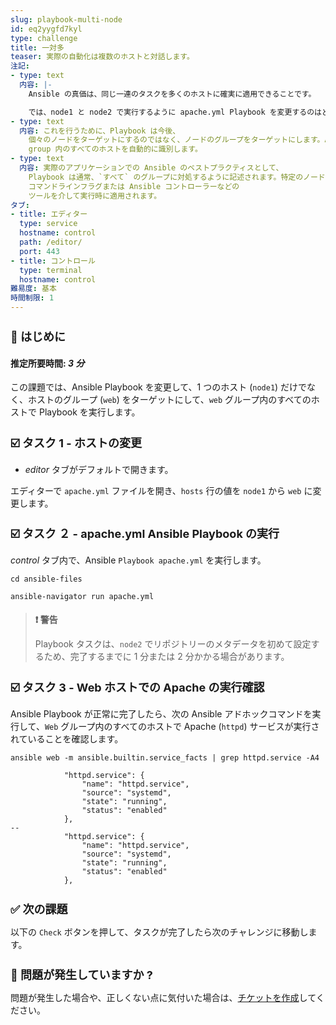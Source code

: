 ```yaml
---
slug: playbook-multi-node
id: eq2yygfd7kyl
type: challenge
title: 一対多
teaser: 実際の自動化は複数のホストと対話します。
注記:
- type: text
  内容: |-
    Ansible の真価は、同じ一連のタスクを多くのホストに確実に適用できることです。

    では、node1 と node2 で実行するように apache.yml Playbook を変更するのはどうでしょうか。
- type: text
  内容: これを行うために、Playbook は今後、
    個々のノードをターゲットにするのではなく、ノードのグループをターゲットにします。Ansible は、インベントリーを介して
    group 内のすべてのホストを自動的に識別します。
- type: text
  内容: 実際のアプリケーションでの Ansible のベストプラクティスとして、
    Playbook は通常、`すべて` のグループに対処するように記述されます。特定のノードまたはグループへの制限は、
    コマンドラインフラグまたは Ansible コントローラーなどの
    ツールを介して実行時に適用されます。
タブ:
- title: エディター
  type: service
  hostname: control
  path: /editor/
  port: 443
- title: コントロール
  type: terminal
  hostname: control
難易度: 基本
時間制限: 1
---
```

👋 はじめに
===
#### 推定所要時間: *3 分*<p>
この課題では、Ansible Playbook を変更して、1 つのホスト (`node1`) だけでなく、ホストのグループ (`web`) をターゲットにして、`web` グループ内のすべてのホストで Playbook を実行します。

☑️ タスク 1 - ホストの変更
===
* *editor* タブがデフォルトで開きます。

エディターで `apache.yml` ファイルを開き、`hosts` 行の値を `node1` から `web` に変更します。

☑️ タスク ２ - apache.yml Ansible Playbook の実行
===

*control* タブ内で、Ansible `Playbook apache.yml` を実行します。

```
cd ansible-files
```
```
ansible-navigator run apache.yml
```

>### **❗️ 警告**
>Playbook タスクは、`node2` でリポジトリーのメタデータを初めて設定するため、完了するまでに 1 分または 2 分かかる場合があります。

☑️ タスク 3 - Web ホストでの Apache の実行確認
===
Ansible Playbook が正常に完了したら、次の Ansible アドホックコマンドを実行して、`Web` グループ内のすべてのホストで Apache (`httpd`) サービスが実行されていることを確認します。

```
ansible web -m ansible.builtin.service_facts | grep httpd.service -A4
```

```
            "httpd.service": {
                "name": "httpd.service",
                "source": "systemd",
                "state": "running",
                "status": "enabled"
            },
--
            "httpd.service": {
                "name": "httpd.service",
                "source": "systemd",
                "state": "running",
                "status": "enabled"
            },
```

✅ 次の課題
===
以下の `Check` ボタンを押して、タスクが完了したら次のチャレンジに移動します。


🐛 問題が発生していますか ?
====

問題が発生した場合や、正しくない点に気付いた場合は、[チケットを作成](https://github.com/ansible/instruqt/issues/new?labels=writing-first-playbook&title=Issue+with+Writing+First+Playbook+slug+ID:+playbook-multi-node&assignees=rlopez133)してください。

<style type="text/css" rel="stylesheet">
  .lightbox {
    display: none;
    position: fixed;
    justify-content: center;
    align-items: center;
    z-index: 999;
    top: 0;
    left: 0;
    right: 0;
    bottom: 0;
    padding: 1rem;
    background: rgba(0, 0, 0, 0.8);
    margin-left: auto;
    margin-right: auto;
    margin-top: auto;
    margin-bottom: auto;
  }
  .lightbox:target {
    display: flex;
  }
  .lightbox img {
    /* max-height: 100% */
    max-width: 60%;
    max-height: 60%;
  }
  img {
    display: block;
    margin-left: auto;
    margin-right: auto;
    width: 100%;
  }
  h1 {
    font-size: 18px;
  }
    h2 {
    font-size: 16px;
    font-weight: 600
  }
    h3 {
    font-size: 14px;
    font-weight: 600
  }
  p span {
    font-size: 14px;
  }
  ul li span {
    font-size: 14px
  }
</style>